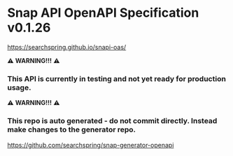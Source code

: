 # Snap API OpenAPI Specification v0.1.26

https://searchspring.github.io/snapi-oas/  

:warning: **WARNING!!!** :warning:
### This API is currently in testing and not yet ready for production usage.

:warning: **WARNING!!!** :warning:
### This repo is auto generated - do not commit directly. Instead make changes to the generator repo.
https://github.com/searchspring/snap-generator-openapi